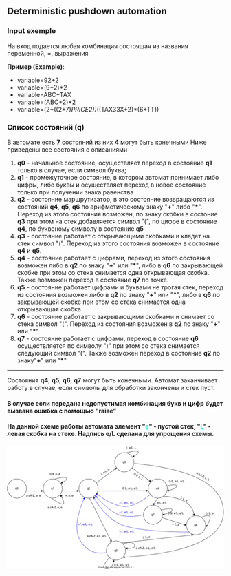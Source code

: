 ## Deterministic pushdown automation

### Input exemple
На вход подается любая комбинация состоящая из названия переменной, =, выражения 

**Пример (Example)**:
- variable=92+2
- variable=(9+2)*2
- variable=ABC+TAX
- variable=(ABC+2)*2
- variable=(2+((2+7)*PRICE2))*((TAX33X+2)*(6+TT))

### Список состояний (q)

В автомате есть **7** состояний из них **4** могут быть конечными
Ниже приведены все состояния с описаниями

1. **q0** - начальное состояние, осуществляет переход в состояние **q1** только в случае, если символ буква;
1. **q1** - промежуточное состояние, в котором автомат принимает либо цифры, либо буквы и осуществляет переход в новое состояние только при получении знака равенства
1. **q2** - состояние маршрутизатор, в это состояние возвращаются из состояний **q4**, **q5**, **q6** по арифметическому знаку "**+**" либо "<b>*</b>". 
   Переход из этого состояния возможен, по знаку скобки в состоние **q3** при этом на стек добавляется символ "(", по цифре в состояние **q4**, по буквеному символу в состояние **q5**
1. **q3** - состояние работает с открывающими скобками и кладет на стек символ "(". Переход из этого состояния возможен в состояние **q4** и **q5**.
1. **q4** - состояние работает с цифрами, переход из этого состояния возможен либо в **q2** по знаку "**+**" или "<b>*</b>", либо в **q6** по закрывающей скобке при этом со стека снимается одна открывающая скобка.
   Также возможен переход в состояние **q7** по точке. 
1. **q5** - состояние работает цифрами и буквами не трогая стек, переход из состояния возможен либо в **q2** по знаку "**+**" или "<b>*</b>", либо в **q6** по закрывающей скобке при этом со стека снимается одна открывающая скобка.
1. **q6** - состояние работает с закрывающими скобками и снимает со стека символ "(". Переход из состояния возможен в **q2** по знаку "**+**" или "<b>*</b>"
1. **q7** - состояние работает с цифрами, переход в состояние **q6** осуществляется по символу ")" при этом со стека снимается следующий символ "(". 
   Также возможен переход в состояние **q2** по знаку"**+**" или "<b>*</b>"

---

Состояния **q4**, **q5**, **q6**, **q7** могут быть конечными.
Автомат заканчивает работу в случае, если символы для обработки закончены и стек пуст.


#### В случае если передана недопустимая комбинация букв и цифр будет вызвана ошибка с помощью "raise"

#### На данной схеме работы автомата элемент "<span style="color:#16F2CD">e</span>" - пустой стек, "<span style="color:#16F2CD">L</span>" - левая скобка на стеке. Надпись e/L сделана для упрощения схемы.
![DPDA work diagram full size](src/dpda2.svg "DPDA work diagram")

